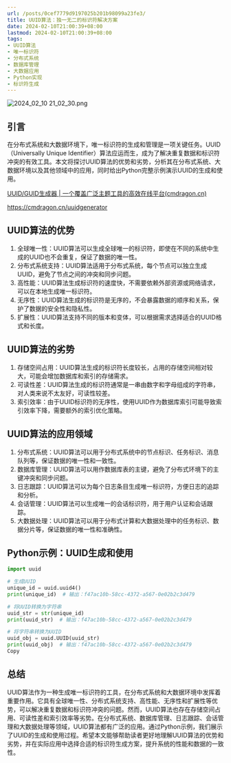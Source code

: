 ```yaml
---
url: /posts/0cef7779d9197025b201b98099a23fe3/
title: UUID算法：独一无二的标识符解决方案
date: 2024-02-10T21:00:39+08:00
lastmod: 2024-02-10T21:00:39+08:00
tags:
- UUID算法
- 唯一标识符
- 分布式系统
- 数据库管理
- 大数据应用
- Python实现
- 标识符生成
---
```


<img src="https://static.cmdragon.cn/blog/images/2024_02_10 21_02_30.png@blog" title="2024_02_10 21_02_30.png" alt="2024_02_10 21_02_30.png"/>

## 引言

在分布式系统和大数据环境下，唯一标识符的生成和管理是一项关键任务。UUID（Universally Unique
Identifier）算法应运而生，成为了解决重复数据和标识符冲突的有效工具。本文将探讨UUID算法的优势和劣势，分析其在分布式系统、大数据环境以及其他领域中的应用，同时给出Python完整示例演示UUID的生成和使用。

[UUID/GUID生成器 | 一个覆盖广泛主题工具的高效在线平台(cmdragon.cn)](https://cmdragon.cn/uuidgenerator)

https://cmdragon.cn/uuidgenerator

## UUID算法的优势

1. 全球唯一性：UUID算法可以生成全球唯一的标识符，即使在不同的系统中生成的UUID也不会重复，保证了数据的唯一性。
1. 分布式系统支持：UUID算法适用于分布式系统，每个节点可以独立生成UUID，避免了节点之间的冲突和同步问题。
1. 高性能：UUID算法生成标识符的速度快，不需要依赖外部资源或网络请求，可以在本地生成唯一标识符。
1. 无序性：UUID算法生成的标识符是无序的，不会暴露数据的顺序和关系，保护了数据的安全性和隐私性。
1. 扩展性：UUID算法支持不同的版本和变体，可以根据需求选择适合的UUID格式和长度。

## UUID算法的劣势

1. 存储空间占用：UUID算法生成的标识符长度较长，占用的存储空间相对较大，可能会增加数据库和索引的存储需求。
1. 可读性差：UUID算法生成的标识符通常是一串由数字和字母组成的字符串，对人类来说不太友好，可读性较差。
1. 索引效率：由于UUID标识符的无序性，使用UUID作为数据库索引可能导致索引效率下降，需要额外的索引优化策略。

## UUID算法的应用领域

1. 分布式系统：UUID算法可以用于分布式系统中的节点标识、任务标识、消息队列等，保证数据的唯一性和一致性。
1. 数据库管理：UUID算法可以用作数据库表的主键，避免了分布式环境下的主键冲突和同步问题。
1. 日志跟踪：UUID算法可以为每个日志条目生成唯一标识符，方便日志的追踪和分析。
1. 会话管理：UUID算法可以生成唯一的会话标识符，用于用户认证和会话跟踪。
1. 大数据处理：UUID算法可以用于分布式计算和大数据处理中的任务标识、数据分片等，保证数据的唯一性和准确性。

## Python示例：UUID生成和使用

```python
import uuid

# 生成UUID
unique_id = uuid.uuid4()
print(unique_id)  # 输出：f47ac10b-58cc-4372-a567-0e02b2c3d479

# 将UUID转换为字符串
uuid_str = str(unique_id)
print(uuid_str)  # 输出：f47ac10b-58cc-4372-a567-0e02b2c3d479

# 将字符串转换为UUID
uuid_obj = uuid.UUID(uuid_str)
print(uuid_obj)  # 输出：f47ac10b-58cc-4372-a567-0e02b2c3d479
Copy
```

## 总结

UUID算法作为一种生成唯一标识符的工具，在分布式系统和大数据环境中发挥着重要作用。它具有全球唯一性、分布式系统支持、高性能、无序性和扩展性等优势，可以解决重复数据和标识符冲突的问题。然而，UUID算法也存在存储空间占用、可读性差和索引效率等劣势。在分布式系统、数据库管理、日志跟踪、会话管理和大数据处理等领域，UUID算法都有广泛的应用。通过Python示例，我们展示了UUID的生成和使用过程。希望本文能够帮助读者更好地理解UUID算法的优势和劣势，并在实际应用中选择合适的标识符生成方案，提升系统的性能和数据的一致性。

